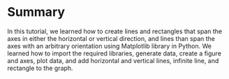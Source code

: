 # Summary

In this tutorial, we learned how to create lines and rectangles that span the axes in either the horizontal or vertical direction, and lines than span the axes with an arbitrary orientation using Matplotlib library in Python. We learned how to import the required libraries, generate data, create a figure and axes, plot data, and add horizontal and vertical lines, infinite line, and rectangle to the graph.
